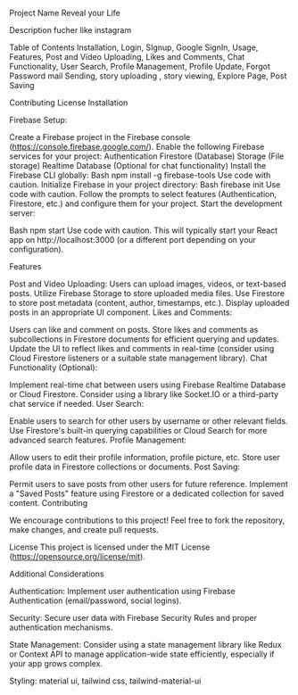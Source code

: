 Project Name Reveal your Life

Description fucher like instagram

Table of Contents
Installation, Login, SIgnup, Google SignIn, Usage, Features, Post and Video Uploading, Likes and Comments, Chat Functionality, User Search, Profile Management, Profile Update, Forgot Password mail Sending, story uploading , story viewing, Explore Page, Post Saving

Contributing License Installation

Firebase Setup:

Create a Firebase project in the Firebase console (https://console.firebase.google.com/). Enable the following Firebase services for your project: Authentication Firestore (Database) Storage (File storage) Realtime Database (Optional for chat functionality) Install the Firebase CLI globally: Bash npm install -g firebase-tools Use code with caution. Initialize Firebase in your project directory: Bash firebase init Use code with caution. Follow the prompts to select features (Authentication, Firestore, etc.) and configure them for your project. Start the development server:

Bash npm start Use code with caution. This will typically start your React app on http://localhost:3000 (or a different port depending on your configuration).

Features

Post and Video Uploading:
Users can upload images, videos, or text-based posts. Utilize Firebase Storage to store uploaded media files. Use Firestore to store post metadata (content, author, timestamps, etc.). Display uploaded posts in an appropriate UI component. Likes and Comments:

Users can like and comment on posts. Store likes and comments as subcollections in Firestore documents for efficient querying and updates. Update the UI to reflect likes and comments in real-time (consider using Cloud Firestore listeners or a suitable state management library). Chat Functionality (Optional):

Implement real-time chat between users using Firebase Realtime Database or Cloud Firestore. Consider using a library like Socket.IO or a third-party chat service if needed. User Search:

Enable users to search for other users by username or other relevant fields. Use Firestore's built-in querying capabilities or Cloud Search for more advanced search features. Profile Management:

Allow users to edit their profile information, profile picture, etc. Store user profile data in Firestore collections or documents. Post Saving:

Permit users to save posts from other users for future reference. Implement a "Saved Posts" feature using Firestore or a dedicated collection for saved content. Contributing

We encourage contributions to this project! Feel free to fork the repository, make changes, and create pull requests.

License
This project is licensed under the MIT License (https://opensource.org/license/mit).

Additional Considerations

Authentication:
Implement user authentication using Firebase Authentication (email/password, social logins).

Security:
Secure user data with Firebase Security Rules and proper authentication mechanisms.

State Management:
Consider using a state management library like Redux or Context API to manage application-wide state efficiently, especially if your app grows complex.

Styling:
material ui, tailwind css, tailwind-material-ui
